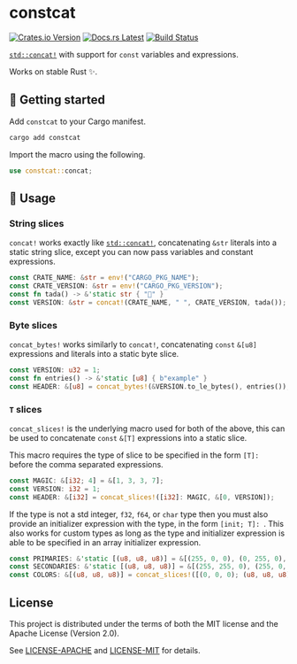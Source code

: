 <!-- Generated by cargo-onedoc. DO NOT EDIT. -->

# constcat

[![Crates.io Version](https://badgers.space/crates/version/constcat)](https://crates.io/crates/constcat)
[![Docs.rs Latest](https://badgers.space/badge/docs.rs/latest/blue)](https://docs.rs/constcat)
[![Build Status](https://badgers.space/github/checks/rossmacarthur/constcat?label=build)](https://github.com/rossmacarthur/constcat/actions/workflows/build.yaml)

[`std::concat!`] with support for `const` variables and expressions.

[`std::concat!`]: core::concat

Works on stable Rust ✨.

## 🚀 Getting started

Add `constcat` to your Cargo manifest.

```sh
cargo add constcat
```

Import the macro using the following.

```rust
use constcat::concat;
```

## 🤸 Usage

### String slices

`concat!` works exactly like [`std::concat!`], concatenating `&str`
literals into a static string slice, except you can now pass variables and
constant expressions.

```rust
const CRATE_NAME: &str = env!("CARGO_PKG_NAME");
const CRATE_VERSION: &str = env!("CARGO_PKG_VERSION");
const fn tada() -> &'static str { "🎉" }
const VERSION: &str = concat!(CRATE_NAME, " ", CRATE_VERSION, tada());
```

### Byte slices

`concat_bytes!` works similarly to `concat!`, concatenating `const`
`&[u8]` expressions and literals into a static byte slice.

```rust
const VERSION: u32 = 1;
const fn entries() -> &'static [u8] { b"example" }
const HEADER: &[u8] = concat_bytes!(&VERSION.to_le_bytes(), entries());
```

### `T` slices

`concat_slices!` is the underlying macro used for both of the above, this
can be used to concatenate `const` `&[T]` expressions into a static
slice.

This macro requires the type of slice to be specified in the form `[T]: `
before the comma separated expressions.

```rust
const MAGIC: &[i32; 4] = &[1, 3, 3, 7];
const VERSION: i32 = 1;
const HEADER: &[i32] = concat_slices!([i32]: MAGIC, &[0, VERSION]);
```

If the type is not a std integer, `f32`, `f64`, or `char` type then you must
also provide an initializer expression with the type, in the form `[init; T]: `. This also works for custom types as long as the type and initializer
expression is able to be specified in an array initializer expression.

```rust
const PRIMARIES: &'static [(u8, u8, u8)] = &[(255, 0, 0), (0, 255, 0), (0, 0, 255)];
const SECONDARIES: &'static [(u8, u8, u8)] = &[(255, 255, 0), (255, 0, 255), (0, 255, 255)];
const COLORS: &[(u8, u8, u8)] = concat_slices!([(0, 0, 0); (u8, u8, u8)]: PRIMARIES, SECONDARIES);
```

[`std::concat!`]: core::concat

## License

This project is distributed under the terms of both the MIT license and the Apache License (Version 2.0).

See [LICENSE-APACHE](LICENSE-APACHE) and [LICENSE-MIT](LICENSE-MIT) for details.
